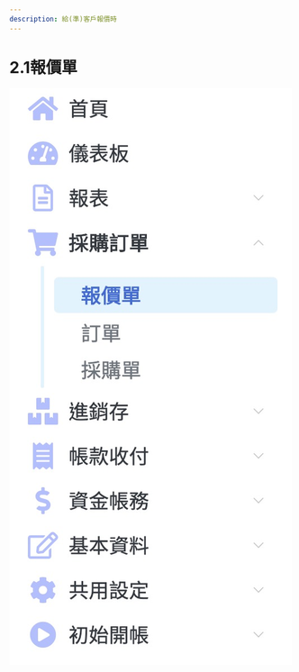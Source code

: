 ```yaml
---
description: 給(準)客戶報價時
---
```


# 2.1報價單

![](../.gitbook/assets/jie-tu-20191130-xia-wu-6.31.57.jpg)

